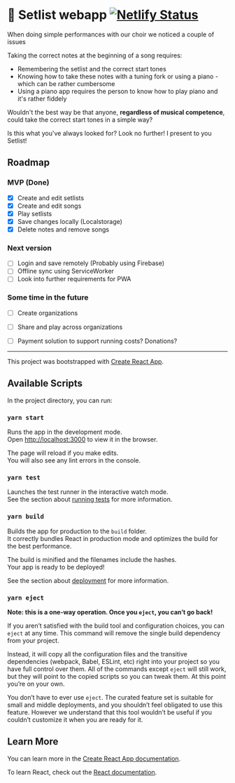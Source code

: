 # :musical_note: Setlist webapp [![Netlify Status](https://api.netlify.com/api/v1/badges/a26707d9-4e39-4b3d-9ded-54a484df13bd/deploy-status)](https://app.netlify.com/sites/skarhed-setlist/deploys)

When doing simple performances with our choir we noticed a couple of issues

Taking the correct notes at the beginning of a song requires:
  - Remembering the setlist and the correct start tones
  - Knowing how to take these notes with a tuning fork or using a piano - which can be rather cumbersome
  - Using a piano app requires the person to know how to play piano and it's rather fiddely
  
Wouldn't the best way be that anyone, __regardless of musical competence__, could take the correct start tones in a simple way?

Is this what you've always looked for? Look no further! I present to you Setlist!

## Roadmap
### MVP (Done)
- [x] Create and edit setlists
- [x] Create and edit songs
- [x] Play setlists
- [x] Save changes locally (Localstorage)
- [x] Delete notes and remove songs

### Next version
- [ ] Login and save remotely (Probably using Firebase)
- [ ] Offline sync using ServiceWorker
- [ ] Look into further requirements for PWA

### Some time in the future
- [ ] Create organizations
- [ ] Share and play across organizations
- [ ] Payment solution to support running costs? Donations?


---

This project was bootstrapped with [Create React App](https://github.com/facebook/create-react-app).

## Available Scripts

In the project directory, you can run:

### `yarn start`

Runs the app in the development mode.<br />
Open [http://localhost:3000](http://localhost:3000) to view it in the browser.

The page will reload if you make edits.<br />
You will also see any lint errors in the console.

### `yarn test`

Launches the test runner in the interactive watch mode.<br />
See the section about [running tests](https://facebook.github.io/create-react-app/docs/running-tests) for more information.

### `yarn build`

Builds the app for production to the `build` folder.<br />
It correctly bundles React in production mode and optimizes the build for the best performance.

The build is minified and the filenames include the hashes.<br />
Your app is ready to be deployed!

See the section about [deployment](https://facebook.github.io/create-react-app/docs/deployment) for more information.

### `yarn eject`

**Note: this is a one-way operation. Once you `eject`, you can’t go back!**

If you aren’t satisfied with the build tool and configuration choices, you can `eject` at any time. This command will remove the single build dependency from your project.

Instead, it will copy all the configuration files and the transitive dependencies (webpack, Babel, ESLint, etc) right into your project so you have full control over them. All of the commands except `eject` will still work, but they will point to the copied scripts so you can tweak them. At this point you’re on your own.

You don’t have to ever use `eject`. The curated feature set is suitable for small and middle deployments, and you shouldn’t feel obligated to use this feature. However we understand that this tool wouldn’t be useful if you couldn’t customize it when you are ready for it.

## Learn More

You can learn more in the [Create React App documentation](https://facebook.github.io/create-react-app/docs/getting-started).

To learn React, check out the [React documentation](https://reactjs.org/).
